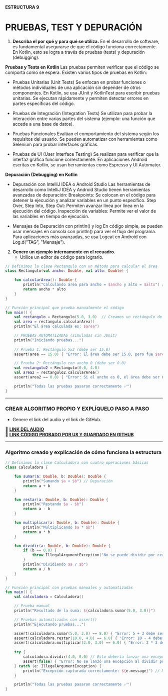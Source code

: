 #### ESTRUCTURA 9
# PRUEBAS, TEST Y DEPURACIÓN

1. **Describa el por qué y para qué se utiliza.**
En el desarrollo de software, es fundamental asegurarse de que el código funciona correctamente. En Kotlin, esto se logra a través de pruebas (tests) y depuración (debugging).

**Pruebas y Tests en Kotlin**
Las pruebas permiten verificar que el código se comporta como se espera. Existen varios tipos de pruebas en Kotlin:

- Pruebas Unitarias (Unit Tests)
Se enfocan en probar funciones o métodos individuales de una aplicación sin depender de otros componentes.
  En Kotlin, se usa JUnit y KotlinTest para escribir pruebas unitarias.
  Se ejecutan rápidamente y permiten detectar errores en partes específicas del código.

- Pruebas de Integración (Integration Tests)
Se utilizan para probar la interacción entre varias partes del sistema (ejemplo: una función que accede a una base de datos).

- Pruebas Funcionales
Evalúan el comportamiento del sistema según los requisitos del usuario. Se pueden automatizar con herramientas como Selenium para probar interfaces gráficas.

- Pruebas de UI (User Interface Testing)
Se realizan para verificar que la interfaz gráfica funcione correctamente. En aplicaciones Android escritas en Kotlin, se usan herramientas como Espresso y UI Automator.

**Depuración (Debugging) en Kotlin**
- Depuración con IntelliJ IDEA o Android Studio
Las herramientas de desarrollo como IntelliJ IDEA y Android Studio tienen herramientas avanzadas de depuración:
  Breakpoints: Se colocan en el código para detener la ejecución y analizar variables en un punto específico.
  Step Over, Step Into, Step Out: Permiten avanzar línea por línea en la ejecución del código.
  Inspección de variables: Permite ver el valor de las variables en tiempo de ejecución.

- Mensajes de Depuración con println() y log
En código simple, se pueden usar mensajes en consola con println() para ver el flujo del programa.
Para aplicaciones más avanzadas, se usa Logcat en Android con Log.d("TAG", "Mensaje").

2. **Genere un ejemplo internamente en el recuadro.**  
   - Utilice un editor de código para lograrlo.  

```kotlin
// Definimos la clase Rectangulo con un método para calcular el área
class Rectangulo(val ancho: Double, val alto: Double) {

    fun calcularArea(): Double {
        println("Calculando área para ancho = $ancho y alto = $alto") // Depuración
        return ancho * alto
    }
}

// Función principal que prueba manualmente el código
fun main() {
    val rectangulo = Rectangulo(5.0, 3.0)  // Creamos un rectángulo de 5x3
    val area = rectangulo.calcularArea()
    println("El área calculada es: $area")

    // PRUEBAS AUTOMATIZADAS (simuladas sin JUnit)
    println("Iniciando pruebas...")
    
    // Prueba 1: Rectángulo 5x3 (debe ser 15.0)
    assert(area == 15.0) { "Error: El área debe ser 15.0, pero fue $area" }

    // Prueba 2: Rectángulo con ancho 0 (debe ser 0.0)
    val rectangulo2 = Rectangulo(0.0, 4.0)
    val area2 = rectangulo2.calcularArea()
    assert(area2 == 0.0) { "Error: Si el ancho es 0, el área debe ser 0, pero fue $area2" }

    println("Todas las pruebas pasaron correctamente ✅")
}


```

---

### CREAR ALGORITMO PROPIO Y EXPLÍQUELO PASO A PASO  
- Genere el link del audio y el link de GitHub.  

🔗 **[LINK DEL AUDIO](https://github.com/Beltran18/Kotlin/blob/main/tarjeta6/tarjeta6.opus)**  
🔗 **[LINK CÓDIGO PROBADO POR US Y GUARDADO EN GITHUB](https://github.com/Beltran18/Kotlin/blob/f48ee7ac9fb3e43d8c83de9df967d8ac72cf249a/tarjeta6/img-tarjeta6.jpg)**  

---

### Algoritmo creado y explicación de cómo funciona la estructura  

```kotlin
// Definimos la clase Calculadora con cuatro operaciones básicas
class Calculadora {

    fun sumar(a: Double, b: Double): Double {
        println("Sumando $a + $b") // Depuración
        return a + b
    }

    fun restar(a: Double, b: Double): Double {
        println("Restando $a - $b")
        return a - b
    }

    fun multiplicar(a: Double, b: Double): Double {
        println("Multiplicando $a * $b")
        return a * b
    }

    fun dividir(a: Double, b: Double): Double {
        if (b == 0.0) {
            throw IllegalArgumentException("No se puede dividir por cero") // Manejo de error
        }
        println("Dividiendo $a / $b")
        return a / b
    }
}

// Función principal con pruebas manuales y automatizadas
fun main() {
    val calculadora = Calculadora()

    // Prueba manual
    println("Resultado de la suma: ${calculadora.sumar(5.0, 3.0)}")

    // Pruebas automatizadas con assert()
    println("Ejecutando pruebas...")

    assert(calculadora.sumar(5.0, 3.0) == 8.0) { "Error: 5 + 3 debe ser 8.0" }
    assert(calculadora.restar(10.0, 4.0) == 6.0) { "Error: 10 - 4 debe ser 6.0" }
    assert(calculadora.multiplicar(2.0, 3.0) == 6.0) { "Error: 2 * 3 debe ser 6.0" }
    
    try {
        calculadora.dividir(4.0, 0.0) // Esto debería lanzar una excepción
        assert(false) { "Error: No se lanzó una excepción al dividir por cero" }
    } catch (e: IllegalArgumentException) {
        println("Excepción capturada correctamente: ${e.message}") // Manejo de error esperado
    }

    println("Todas las pruebas pasaron correctamente ✅")
}



```
